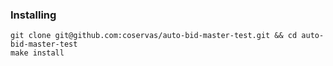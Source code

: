### Installing
```
git clone git@github.com:coservas/auto-bid-master-test.git && cd auto-bid-master-test
make install
```